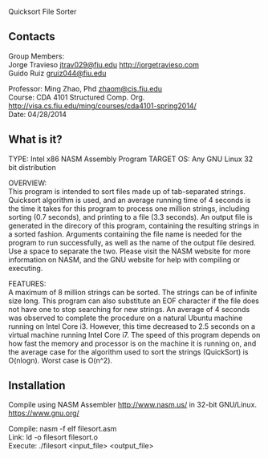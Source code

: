   Quicksort File Sorter  

  Contacts  
  --------
  Group Members:  
  Jorge Travieso 	jtrav029@fiu.edu  <http://jorgetravieso.com>  
  Guido Ruiz		gruiz044@fiu.edu  
  
  Professor: 		Ming Zhao, Phd <zhaom@cis.fiu.edu>  
  Course:		    CDA 4101 Structured Comp. Org.  http://visa.cs.fiu.edu/ming/courses/cda4101-spring2014/  
  Date:			    04/28/2014  

  
  What is it?  
  -----------
  TYPE: Intel x86 NASM Assembly Program
  TARGET OS: Any GNU Linux 32 bit distribution
  
  OVERVIEW:  
  This program is intended to sort files made up of tab-separated strings. Quicksort algorithm is used, and an 
  average running time of 4 seconds is the time it takes for this program to process one million 
  strings, including sorting (0.7 seconds), and printing to a file (3.3 seconds). An output file 
  is generated in the direcory of this program, containing the resulting strings in a sorted fashion. 
  Arguments containing the file name is needed for the program to run successfully, as well as the 
  name of the output file desired. Use a space to separate the two. Please visit the NASM website 
  for more information on NASM, and the GNU website for help with compiling or executing.

  FEATURES:  
  A maximum of 8 million strings can be sorted. The strings can be of infinite size long. This
  program can also substitute an EOF character if the file does not have one to stop searching
  for new strings. An average of 4 seconds was observed to complete the procedure on a natural
  Ubuntu machine running on Intel Core i3. However, this time decreased to 2.5 seconds on a 
  virtual machine running Intel Core i7. The speed of this program depends on how fast the memory 
  and processor is on the machine it is running on, and the average case for the algorithm used to 
  sort the strings (QuickSort) is O(nlogn). Worst case is O(n^2).


  Installation  
  ------------

  Compile using NASM Assembler <http://www.nasm.us/> in 32-bit GNU/Linux.  <https://www.gnu.org/>  
  
  Compile:        nasm -f elf filesort.asm  
  Link:		        ld -o filesort filesort.o  
  Execute:	     ./filesort <input_file> <output_file>  